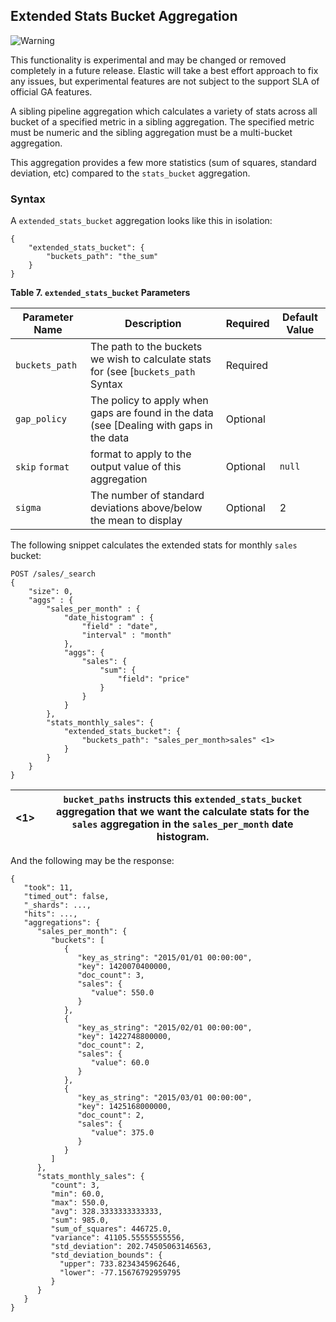## Extended Stats Bucket Aggregation

![Warning](https://www.elastic.co/guide/en/elasticsearch/reference/current/images/icons/warning.png)

This functionality is experimental and may be changed or removed completely in a future release. Elastic will take a best effort approach to fix any issues, but experimental features are not subject to the support SLA of official GA features.

A sibling pipeline aggregation which calculates a variety of stats across all bucket of a specified metric in a sibling aggregation. The specified metric must be numeric and the sibling aggregation must be a multi-bucket aggregation.

This aggregation provides a few more statistics (sum of squares, standard deviation, etc) compared to the `stats_bucket` aggregation.

### Syntax

A `extended_stats_bucket` aggregation looks like this in isolation:
    
    
    {
        "extended_stats_bucket": {
            "buckets_path": "the_sum"
        }
    }

 **Table 7. `extended_stats_bucket` Parameters**
 
Parameter Name| Description| Required| Default Value   
 ---|---|---|---    
`buckets_path`| The path to the buckets we wish to calculate stats for (see [`buckets_path` Syntax| Required|     
`gap_policy`| The policy to apply when gaps are found in the data (see [Dealing with gaps in the data| Optional| 
`skip` `format`| format to apply to the output value of this aggregation| Optional| `null`    
`sigma`| The number of standard deviations above/below the mean to display| Optional| 2  
  
  


The following snippet calculates the extended stats for monthly `sales` bucket:
    
    
    POST /sales/_search
    {
        "size": 0,
        "aggs" : {
            "sales_per_month" : {
                "date_histogram" : {
                    "field" : "date",
                    "interval" : "month"
                },
                "aggs": {
                    "sales": {
                        "sum": {
                            "field": "price"
                        }
                    }
                }
            },
            "stats_monthly_sales": {
                "extended_stats_bucket": {
                    "buckets_path": "sales_per_month>sales" <1>
                }
            }
        }
    }

<1>| `bucket_paths` instructs this `extended_stats_bucket` aggregation that we want the calculate stats for the `sales` aggregation in the `sales_per_month` date histogram.     
---|---  
  
And the following may be the response:
    
    
    {
       "took": 11,
       "timed_out": false,
       "_shards": ...,
       "hits": ...,
       "aggregations": {
          "sales_per_month": {
             "buckets": [
                {
                   "key_as_string": "2015/01/01 00:00:00",
                   "key": 1420070400000,
                   "doc_count": 3,
                   "sales": {
                      "value": 550.0
                   }
                },
                {
                   "key_as_string": "2015/02/01 00:00:00",
                   "key": 1422748800000,
                   "doc_count": 2,
                   "sales": {
                      "value": 60.0
                   }
                },
                {
                   "key_as_string": "2015/03/01 00:00:00",
                   "key": 1425168000000,
                   "doc_count": 2,
                   "sales": {
                      "value": 375.0
                   }
                }
             ]
          },
          "stats_monthly_sales": {
             "count": 3,
             "min": 60.0,
             "max": 550.0,
             "avg": 328.3333333333333,
             "sum": 985.0,
             "sum_of_squares": 446725.0,
             "variance": 41105.55555555556,
             "std_deviation": 202.74505063146563,
             "std_deviation_bounds": {
               "upper": 733.8234345962646,
               "lower": -77.15676792959795
             }
          }
       }
    }
